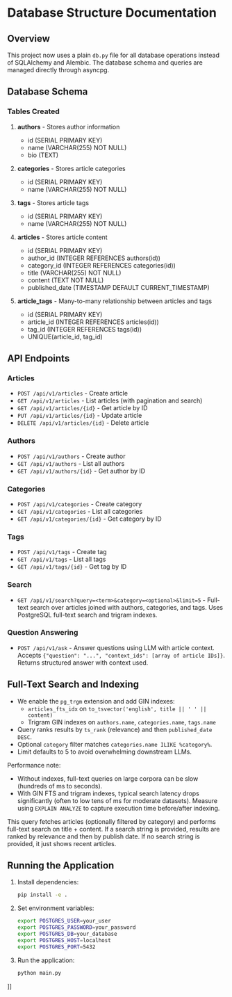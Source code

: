 # Database Structure Documentation

## Overview
This project now uses a plain `db.py` file for all database operations instead of SQLAlchemy and Alembic. The database schema and queries are managed directly through asyncpg.

## Database Schema

### Tables Created
1. **authors** - Stores author information
   - id (SERIAL PRIMARY KEY)
   - name (VARCHAR(255) NOT NULL)
   - bio (TEXT)

2. **categories** - Stores article categories
   - id (SERIAL PRIMARY KEY)
   - name (VARCHAR(255) NOT NULL)

3. **tags** - Stores article tags
   - id (SERIAL PRIMARY KEY)
   - name (VARCHAR(255) NOT NULL)

4. **articles** - Stores article content
   - id (SERIAL PRIMARY KEY)
   - author_id (INTEGER REFERENCES authors(id))
   - category_id (INTEGER REFERENCES categories(id))
   - title (VARCHAR(255) NOT NULL)
   - content (TEXT NOT NULL)
   - published_date (TIMESTAMP DEFAULT CURRENT_TIMESTAMP)

5. **article_tags** - Many-to-many relationship between articles and tags
   - id (SERIAL PRIMARY KEY)
   - article_id (INTEGER REFERENCES articles(id))
   - tag_id (INTEGER REFERENCES tags(id))
   - UNIQUE(article_id, tag_id)

## API Endpoints

### Articles
- `POST /api/v1/articles` - Create article
- `GET /api/v1/articles` - List articles (with pagination and search)
- `GET /api/v1/articles/{id}` - Get article by ID
- `PUT /api/v1/articles/{id}` - Update article
- `DELETE /api/v1/articles/{id}` - Delete article

### Authors
- `POST /api/v1/authors` - Create author
- `GET /api/v1/authors` - List all authors
- `GET /api/v1/authors/{id}` - Get author by ID

### Categories
- `POST /api/v1/categories` - Create category
- `GET /api/v1/categories` - List all categories
- `GET /api/v1/categories/{id}` - Get category by ID

### Tags
- `POST /api/v1/tags` - Create tag
- `GET /api/v1/tags` - List all tags
- `GET /api/v1/tags/{id}` - Get tag by ID

### Search
- `GET /api/v1/search?query=<term>&category=<optional>&limit=5` - Full-text search over articles joined with authors, categories, and tags. Uses PostgreSQL full-text search and trigram indexes.

### Question Answering
- `POST /api/v1/ask` - Answer questions using LLM with article context. Accepts `{"question": "...", "context_ids": [array of article IDs]}`. Returns structured answer with context used.

## Full-Text Search and Indexing

- We enable the `pg_trgm` extension and add GIN indexes:
  - `articles_fts_idx` on `to_tsvector('english', title || ' ' || content)`
  - Trigram GIN indexes on `authors.name`, `categories.name`, `tags.name`
- Query ranks results by `ts_rank` (relevance) and then `published_date DESC`.
- Optional `category` filter matches `categories.name ILIKE %category%`.
- Limit defaults to 5 to avoid overwhelming downstream LLMs.

Performance note:
- Without indexes, full-text queries on large corpora can be slow (hundreds of ms to seconds).
- With GIN FTS and trigram indexes, typical search latency drops significantly (often to low tens of ms for moderate datasets). Measure using `EXPLAIN ANALYZE` to capture execution time before/after indexing.

This query fetches articles (optionally filtered by category) and performs full-text search on title + content. If a search string is provided, results are ranked by relevance and then by publish date. If no search string is provided, it just shows recent articles.

## Running the Application

1. Install dependencies:
   ```bash
   pip install -e .
   ```

2. Set environment variables:
   ```bash
   export POSTGRES_USER=your_user
   export POSTGRES_PASSWORD=your_password
   export POSTGRES_DB=your_database
   export POSTGRES_HOST=localhost
   export POSTGRES_PORT=5432
   ```

3. Run the application:
   ```bash
   python main.py
   ```

]]